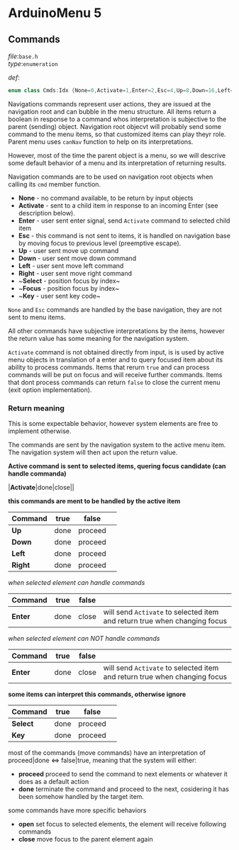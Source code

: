 # ArduinoMenu 5

## Commands

_file_:`base.h`  
_type_:`enumeration`

_def_:
```c++
enum class Cmds:Idx {None=0,Activate=1,Enter=2,Esc=4,Up=8,Down=16,Left=32,Right=64};
```

Navigations commands represent user actions, they are issued at the navigation root and can bubble in the menu structure.
All items return a boolean in response to a command whos interpretation is subjective to the parent (sending) object.
Navigation root objecvt will probably send some command to the menu items, so that customized items can play theyr role.
Parent menu uses `canNav` function to help on its interpretations.

However, most of the time the parent object is a menu, so we will descrive some default behavior of a menu and its interpretation of returning results.

Navigation commands are to be used on navigation root objects when calling its `cmd` member function.

- **None** - no command available, to be return by input objects
- **Activate** - sent to a child item in response to an incoming Enter (see description below).
- **Enter** - user sent enter signal, send `Activate` command to selected child item
- **Esc** - this command is not sent to items, it is handled on navigation base by moving focus to previous level (preemptive escape).
- **Up** - user sent move up command
- **Down** - user sent move down command
- **Left** - user sent move left command
- **Right** -  user sent move right command
- ~**Select** - position focus by index~
- ~**Focus** - position focus by index~
- ~**Key** - user sent key code~

`None` and `Esc` commands are handled by the base navigation, they are not sent to menu items.

All other commands have subjective interpretations by the items, however the return value has some meaning for the navigation system.

`Activate` command is not obtained directly from input, is is used by active menu objects in translation of a enter and to query focused item about its ability to process commands.
Items that rerurn `true` and can process commands will be put on focus and will receive further commands. Items that dont process commands can return `false` to close the current menu (exit option implementation).

### Return meaning

This is some expectable behavior, however system elements are free to implement otherwise.

The commands are sent by the navigation system to the active menu item. The navigation system will then act upon the return value.

**Active command is sent to selected items, quering focus candidate (can handle commanda)**

|**Activate**|done|close||


**this commands are ment to be handled by the active item**

|Command|true|false||
|---|---|---|---|
|**Up**|done|proceed||
|**Down**|done|proceed||
|**Left**|done|proceed||
|**Right**|done|proceed||

*when selected element can handle commands*

|Command|true|false||
|---|---|---|---|
|**Enter**|done|close|will send `Activate` to selected item and return true when changing focus|

*when selected element can NOT handle commands*

|Command|true|false||
|---|---|---|---|
|**Enter**|done|close|will send `Activate` to selected item and return true when changing focus|

**some items can interpret this commands, otherwise ignore**

|Command|true|false||
|---|---|---|---|
|**Select**|done|proceed|
|**Key**|done|proceed|

most of the commands (move commands) have an interpretation of proceed|done <=> false|true, meaning that the system will either:

- **proceed** proceed to send the command to next elements or whatever it does as a default action
- **done** terminate the command and proceed to the next, cosidering it has been somehow handled by the target item.

some commands have more specific behaviors

- **open** set focus to selected elements, the element will receive following commands
- **close** move focus to the parent element again
